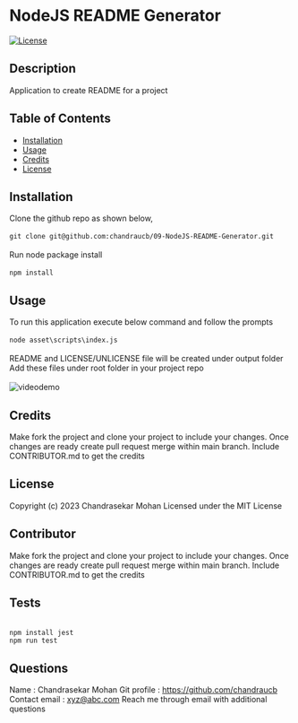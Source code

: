 # NodeJS README Generator

[![License](https://img.shields.io/badge/License-MIT-yellow.svg)](http://choosealicense.com/licenses/mit/)

## Description
Application to create README for a project 

## Table of Contents
 - [Installation](#installation)
 - [Usage](#usage)
 - [Credits](#credits)
 - [License](#license)

## Installation
Clone the github repo as shown below, <br/><br/> ``` git clone git@github.com:chandraucb/09-NodeJS-README-Generator.git ``` <br/><br/> Run node package install <br/><br/> ``` npm install ```

## Usage
To run this application execute below command and follow the prompts <br/><br/> ```node asset\scripts\index.js ``` <br/> <br/> README and LICENSE/UNLICENSE file will be created under output folder <br/> Add these files under root folder in your project repo <br/><br/> ![videodemo](../assets/images/video_demo.gif) 

## Credits
Make fork the project and clone your project to include your changes. Once changes are ready create pull request merge within main branch. Include CONTRIBUTOR.md to get the credits

## License
Copyright (c) 2023 Chandrasekar Mohan
Licensed under the MIT License




## Contributor
Make fork the project and clone your project to include your changes. Once changes are ready create pull request merge within main branch. Include CONTRIBUTOR.md to get the credits

## Tests
<br/> ``` npm install jest ```<br/> ``` npm run test ```

## Questions 
  Name : Chandrasekar Mohan 
  Git profile : https://github.com/chandraucb 
  Contact email : xyz@abc.com 
  Reach me through email with additional questions

